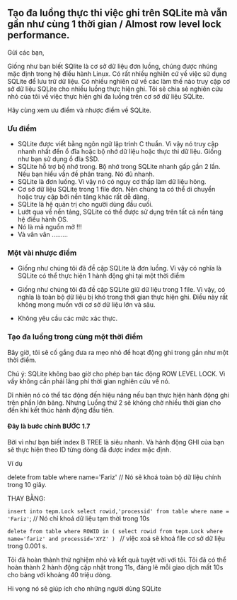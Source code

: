 ## Tạo đa luồng thực thi việc ghi trên SQLite mà vẫn gần như cùng 1 thời gian / Almost row level lock performance.

Gửi các bạn,

Giống như bạn biết SQlite là cơ sở dữ liệu đơn luồng, chúng được nhúng mặc định trong hệ điều hành Linux. Có rất nhiều nghiên cứ về việc sử dụng SQLite để lưu trữ dữ liệu. Có nhiều nghiên cứ về các làm thế nào truy cập cơ sở dữ liệu SQLite cho nhiều luồng thực hiện ghi. Tôi sẽ chia sẻ nghiên cứu nhỏ của tôi về việc thực hiện ghi đa luồng trên cơ sở dữ liệu SQLite.

Hãy cùng xem ưu điểm và nhược điểm về SQLite.

### Ưu điểm

* SQLite được viết bằng ngôn ngữ lập trình C thuần. Vì vậy nó truy cập nhanh nhất đến ổ đĩa hoặc bộ nhớ dữ liệu hoặc thực thi dữ liệu. Giống như bạn sử dụng ổ đĩa SSD.
* SQLite hỗ trợ bộ nhớ trong. Bộ nhớ trong SQLite nhanh gấp gần 2 lần. Nếu bạn hiểu vấn đề phân trang. Nó đủ nhanh.
* SQLite là đơn luồng. Vì vậy nó có nguy cơ thấp làm dữ liệu hỏng.
* Cơ sở dữ liệu SQLite trong 1 file đơn. Nên chúng ta có thể di chuyển hoặc truy cập bởi nền tảng khác rất dễ dàng. 
* SQLite là hệ quản trị cho người dùng đầu cuối.
* Lướt qua về nền tảng, SQLite có thể được sử dụng trên tất cả nền tảng hệ điều hành OS.
* Nó là mã nguồn mở !!!
* Và vân vân ………

### Một vài nhược điểm

* Giống như chúng tôi đã đề cập SQLite là đơn luồng. Vì vậy có nghĩa là SQLite có thể thực hiện 1 hành động ghi tại một thời điểm

* Giống như chúng tôi đã đề cập SQLite giữ dữ liệu trong 1 file. Vì vậy, có nghĩa là toàn bộ dữ liệu bị khó trong thời gian thực hiện ghi. Điều này rất không mong muốn với cơ sở dữ liệu lớn và sâu.

* Không yêu cầu các mức xác thực.

### Tạo đa luồng trong cùng một thời điểm

Bây giờ, tôi sẽ cố gắng đưa ra mẹo nhỏ để hoạt động ghi trong gần như một thời điểm.

Chú ý: SQLite không bao giờ cho phép bạn tác động ROW LEVEL LOCK. Vì vấy không cần phải lãng phí thời gian nghiên cứu về nó.

Dĩ nhiên nó có thể tác động đến hiệu năng nếu bạn thực hiện hành động ghi trên phần lớn bảng. Nhưng Luồng thứ 2 sẽ không chờ nhiều thời gian cho đến khi kết thúc hành động đầu tiên.

#### Đây là bước chính BƯỚC 1.7

Bời vì như bạn biết index B TREE là siêu nhanh. Và hành động GHI của bạn sẽ thực hiện theo ID từng dòng đã được index mặc định.

Ví dụ

delete from table where name='Fariz' // Nó sẽ khoá toàn bộ dữ liệu chính trong 10 giây.

THAY BẰNG: 

`insert into tepm.Lock select rowid,'processid' from table where name = 'Fariz'`; // Nó chỉ khoá dữ liệu tạm thời trong 10s

`delete from table where ROWID in ( select rowid from tepm.Lock where name='fariz' and processid='XYZ' ) ` // việc xoá sẽ khoá file cơ sở dữ liệu trong  0.001 s.

Tôi đã hoàn thành thử nghiệm nhỏ và kết quả tuyệt vời với tôi. Tôi đã có thể hoàn thành 2 hành động cập nhật trong 11s, đáng lẽ mỗi giao dịch mất 10s cho bảng với khoảng 40 triệu dòng.

Hi vọng nó sẽ giúp ích cho những người dùng SQLite